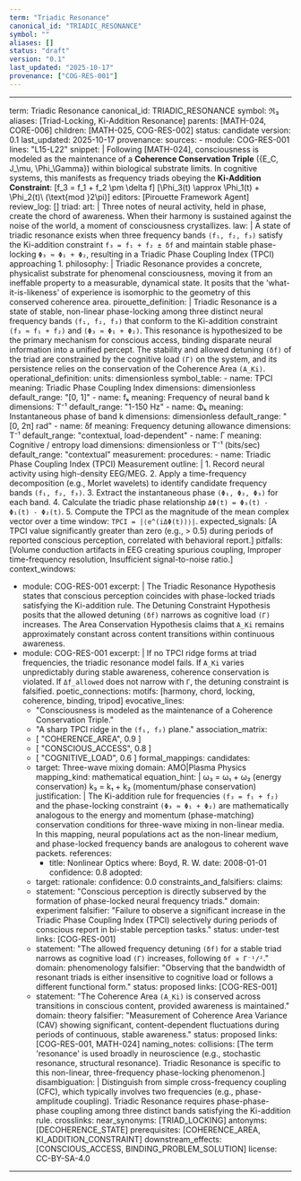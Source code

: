 ```yaml
---
term: "Triadic Resonance"
canonical_id: "TRIADIC_RESONANCE"
symbol: ""
aliases: []
status: "draft"
version: "0.1"
last_updated: "2025-10-17"
provenance: ["COG-RES-001"]
---
```


---
term: Triadic Resonance
canonical_id: TRIADIC_RESONANCE
symbol: ℜ₃
aliases: [Triad-Locking, Ki-Addition Resonance]
parents: [MATH-024, CORE-006]
children: [MATH-025, COG-RES-002]
status: candidate
version: 0.1
last_updated: 2025-10-17
provenance:
  sources:
    - module: COG-RES-001
      lines: "L15-L22"
      snippet: |
        Following [MATH-024], consciousness is modeled as the maintenance of a **Coherence Conservation Triple** ({E_C, J_\mu, \Phi_\Gamma}) within biological substrate limits. In cognitive systems, this manifests as frequency triads obeying the **Ki-Addition Constraint**:
        [f_3 = f_1 + f_2 \pm \delta f]
        [\Phi_3(t) \approx \Phi_1(t) + \Phi_2(t)\ (\text{mod }2\pi)]
  editors: [Pirouette Framework Agent]
  review_log: []
triad:
  art: |
    Three notes of neural activity, held in phase, create the chord of awareness. When their harmony is sustained against the noise of the world, a moment of consciousness crystallizes.
  law: |
    A state of triadic resonance exists when three frequency bands `(f₁, f₂, f₃)` satisfy the Ki-addition constraint `f₃ = f₁ + f₂ ± δf` and maintain stable phase-locking `Φ₃ ≈ Φ₁ + Φ₂`, resulting in a Triadic Phase Coupling Index (TPCI) approaching 1.
  philosophy: |
    Triadic Resonance provides a concrete, physicalist substrate for phenomenal consciousness, moving it from an ineffable property to a measurable, dynamical state. It posits that the 'what-it-is-likeness' of experience is isomorphic to the geometry of this conserved coherence area.
pirouette_definition: |
  Triadic Resonance is a state of stable, non-linear phase-locking among three distinct neural frequency bands `(f₁, f₂, f₃)` that conform to the Ki-addition constraint `(f₃ ≈ f₁ + f₂)` and `(Φ₃ ≈ Φ₁ + Φ₂)`. This resonance is hypothesized to be the primary mechanism for conscious access, binding disparate neural information into a unified percept. The stability and allowed detuning `(δf)` of the triad are constrained by the cognitive load `(Γ)` on the system, and its persistence relies on the conservation of the Coherence Area `(A_Ki)`.
operational_definition:
  units: dimensionless
  symbol_table:
    - name: TPCI
      meaning: Triadic Phase Coupling Index
      dimensions: dimensionless
      default_range: "[0, 1]"
    - name: fₖ
      meaning: Frequency of neural band k
      dimensions: T⁻¹
      default_range: "1-150 Hz"
    - name: Φₖ
      meaning: Instantaneous phase of band k
      dimensions: dimensionless
      default_range: "[0, 2π] rad"
    - name: δf
      meaning: Frequency detuning allowance
      dimensions: T⁻¹
      default_range: "contextual, load-dependent"
    - name: Γ
      meaning: Cognitive / entropy load
      dimensions: dimensionless or T⁻¹ (bits/sec)
      default_range: "contextual"
  measurement:
    procedures:
      - name: Triadic Phase Coupling Index (TPCI) Measurement
        outline: |
          1. Record neural activity using high-density EEG/MEG.
          2. Apply a time-frequency decomposition (e.g., Morlet wavelets) to identify candidate frequency bands `(f₁, f₂, f₃)`.
          3. Extract the instantaneous phase `(Φ₁, Φ₂, Φ₃)` for each band.
          4. Calculate the triadic phase relationship `ΔΦ(t) = Φ₃(t) - Φ₁(t) - Φ₂(t)`.
          5. Compute the TPCI as the magnitude of the mean complex vector over a time window: `TPCI = |⟨e^(iΔΦ(t))⟩|`.
        expected_signals: [A TPCI value significantly greater than zero (e.g., > 0.5) during periods of reported conscious perception, correlated with behavioral report.]
        pitfalls: [Volume conduction artifacts in EEG creating spurious coupling, Improper time-frequency resolution, Insufficient signal-to-noise ratio.]
context_windows:
  - module: COG-RES-001
    excerpt: |
      The Triadic Resonance Hypothesis states that conscious perception coincides with phase-locked triads satisfying the Ki-addition rule. The Detuning Constraint Hypothesis posits that the allowed detuning `(δf)` narrows as cognitive load `(Γ)` increases. The Area Conservation Hypothesis claims that `A_Ki` remains approximately constant across content transitions within continuous awareness.
  - module: COG-RES-001
    excerpt: |
      If no TPCI ridge forms at triad frequencies, the triadic resonance model fails. If `A_Ki` varies unpredictably during stable awareness, coherence conservation is violated. If `Δf_allowed` does not narrow with `Γ`, the detuning constraint is falsified.
poetic_connections:
  motifs: [harmony, chord, locking, coherence, binding, tripod]
  evocative_lines:
    - "Consciousness is modeled as the maintenance of a Coherence Conservation Triple."
    - "A sharp TPCI ridge in the `(f₁, f₂)` plane."
  association_matrix:
    - [ "COHERENCE_AREA", 0.9 ]
    - [ "CONSCIOUS_ACCESS", 0.8 ]
    - [ "COGNITIVE_LOAD", 0.6 ]
formal_mappings:
  candidates:
    - target: Three-wave mixing
      domain: AMO|Plasma Physics
      mapping_kind: mathematical
      equation_hint: |
        ω₃ = ω₁ + ω₂  (energy conservation)
        k₃ = k₁ + k₂  (momentum/phase conservation)
      justification: |
        The Ki-addition rule for frequencies `(f₃ = f₁ + f₂)` and the phase-locking constraint `(Φ₃ ≈ Φ₁ + Φ₂)` are mathematically analogous to the energy and momentum (phase-matching) conservation conditions for three-wave mixing in non-linear media. In this mapping, neural populations act as the non-linear medium, and phase-locked frequency bands are analogous to coherent wave packets.
      references:
        - title: Nonlinear Optics
          where: Boyd, R. W.
          date: 2008-01-01
      confidence: 0.8
  adopted:
    - target:
      rationale:
      confidence: 0.0
constraints_and_falsifiers:
  claims:
    - statement: "Conscious perception is directly subserved by the formation of phase-locked neural frequency triads."
      domain: experiment
      falsifier: "Failure to observe a significant increase in the Triadic Phase Coupling Index (TPCI) selectively during periods of conscious report in bi-stable perception tasks."
      status: under-test
      links: [COG-RES-001]
    - statement: "The allowed frequency detuning `(δf)` for a stable triad narrows as cognitive load `(Γ)` increases, following `δf ∝ Γ⁻¹/²`."
      domain: phenomenology
      falsifier: "Observing that the bandwidth of resonant triads is either insensitive to cognitive load or follows a different functional form."
      status: proposed
      links: [COG-RES-001]
    - statement: "The Coherence Area `(A_Ki)` is conserved across transitions in conscious content, provided awareness is maintained."
      domain: theory
      falsifier: "Measurement of Coherence Area Variance (CAV) showing significant, content-dependent fluctuations during periods of continuous, stable awareness."
      status: proposed
      links: [COG-RES-001, MATH-024]
naming_notes:
  collisions: [The term 'resonance' is used broadly in neuroscience (e.g., stochastic resonance, structural resonance). Triadic Resonance is specific to this non-linear, three-frequency phase-locking phenomenon.]
  disambiguation: |
    Distinguish from simple cross-frequency coupling (CFC), which typically involves two frequencies (e.g., phase-amplitude coupling). Triadic Resonance requires phase-phase-phase coupling among three distinct bands satisfying the Ki-addition rule.
crosslinks:
  near_synonyms: [TRIAD_LOCKING]
  antonyms: [DECOHERENCE_STATE]
  prerequisites: [COHERENCE_AREA, KI_ADDITION_CONSTRAINT]
  downstream_effects: [CONSCIOUS_ACCESS, BINDING_PROBLEM_SOLUTION]
license: CC-BY-SA-4.0
---